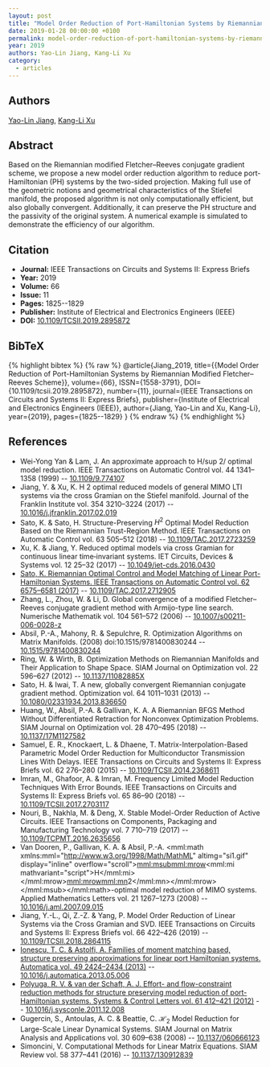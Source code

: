 ```yaml
---
layout: post
title: "Model Order Reduction of Port-Hamiltonian Systems by Riemannian Modified Fletcher–Reeves Scheme"
date: 2019-01-28 00:00:00 +0100
permalink: model-order-reduction-of-port-hamiltonian-systems-by-riemannian-modified-fletcher-reeves-scheme
year: 2019
authors: Yao-Lin Jiang, Kang-Li Xu
category:
  - articles
---
```

 
## Authors
[Yao-Lin Jiang](authors/yaolin_jiang), [Kang-Li Xu](authors/kangli_xu)
 
## Abstract
Based on the Riemannian modified Fletcher–Reeves conjugate gradient scheme, we propose a new model order reduction algorithm to reduce port-Hamiltonian (PH) systems by the two-sided projection. Making full use of the geometric notions and geometrical characteristics of the Stiefel manifold, the proposed algorithm is not only computationally efficient, but also globally convergent. Additionally, it can preserve the PH structure and the passivity of the original system. A numerical example is simulated to demonstrate the efficiency of our algorithm.
 
## Citation
- **Journal:** IEEE Transactions on Circuits and Systems II: Express Briefs
- **Year:** 2019
- **Volume:** 66
- **Issue:** 11
- **Pages:** 1825--1829
- **Publisher:** Institute of Electrical and Electronics Engineers (IEEE)
- **DOI:** [10.1109/TCSII.2019.2895872](https://doi.org/10.1109/TCSII.2019.2895872)
 
## BibTeX
{% highlight bibtex %}
{% raw %}
@article{Jiang_2019,
  title={{Model Order Reduction of Port-Hamiltonian Systems by Riemannian Modified Fletcher–Reeves Scheme}},
  volume={66},
  ISSN={1558-3791},
  DOI={10.1109/tcsii.2019.2895872},
  number={11},
  journal={IEEE Transactions on Circuits and Systems II: Express Briefs},
  publisher={Institute of Electrical and Electronics Engineers (IEEE)},
  author={Jiang, Yao-Lin and Xu, Kang-Li},
  year={2019},
  pages={1825--1829}
}
{% endraw %}
{% endhighlight %}
 
## References
- Wei-Yong Yan & Lam, J. An approximate approach to H/sup 2/ optimal model reduction. IEEE Transactions on Automatic Control vol. 44 1341–1358 (1999) -- [10.1109/9.774107](https://doi.org/10.1109/9.774107)
- Jiang, Y. & Xu, K. H 2 optimal reduced models of general MIMO LTI systems via the cross Gramian on the Stiefel manifold. Journal of the Franklin Institute vol. 354 3210–3224 (2017) -- [10.1016/j.jfranklin.2017.02.019](https://doi.org/10.1016/j.jfranklin.2017.02.019)
- Sato, K. & Sato, H. Structure-Preserving $H^2$ Optimal Model Reduction Based on the Riemannian Trust-Region Method. IEEE Transactions on Automatic Control vol. 63 505–512 (2018) -- [10.1109/TAC.2017.2723259](https://doi.org/10.1109/TAC.2017.2723259)
- Xu, K. & Jiang, Y. Reduced  optimal models via cross Gramian for continuous linear time‐invariant systems. IET Circuits, Devices &amp; Systems vol. 12 25–32 (2017) -- [10.1049/iet-cds.2016.0430](https://doi.org/10.1049/iet-cds.2016.0430)
- [Sato, K. Riemannian Optimal Control and Model Matching of Linear Port-Hamiltonian Systems. IEEE Transactions on Automatic Control vol. 62 6575–6581 (2017)](riemannian-optimal-control-and-model-matching-of-linear-port-hamiltonian-systems) -- [10.1109/TAC.2017.2712905](https://doi.org/10.1109/TAC.2017.2712905)
- Zhang, L., Zhou, W. & Li, D. Global convergence of a modified Fletcher–Reeves conjugate gradient method with Armijo-type line search. Numerische Mathematik vol. 104 561–572 (2006) -- [10.1007/s00211-006-0028-z](https://doi.org/10.1007/s00211-006-0028-z)
- Absil, P.-A., Mahony, R. & Sepulchre, R. Optimization Algorithms on Matrix Manifolds. (2008) doi:10.1515/9781400830244 -- [10.1515/9781400830244](https://doi.org/10.1515/9781400830244)
- Ring, W. & Wirth, B. Optimization Methods on Riemannian Manifolds and Their Application to Shape Space. SIAM Journal on Optimization vol. 22 596–627 (2012) -- [10.1137/11082885X](https://doi.org/10.1137/11082885X)
- Sato, H. & Iwai, T. A new, globally convergent Riemannian conjugate gradient method. Optimization vol. 64 1011–1031 (2013) -- [10.1080/02331934.2013.836650](https://doi.org/10.1080/02331934.2013.836650)
- Huang, W., Absil, P.-A. & Gallivan, K. A. A Riemannian BFGS Method Without Differentiated Retraction for Nonconvex Optimization Problems. SIAM Journal on Optimization vol. 28 470–495 (2018) -- [10.1137/17M1127582](https://doi.org/10.1137/17M1127582)
- Samuel, E. R., Knockaert, L. & Dhaene, T. Matrix-Interpolation-Based Parametric Model Order Reduction for Multiconductor Transmission Lines With Delays. IEEE Transactions on Circuits and Systems II: Express Briefs vol. 62 276–280 (2015) -- [10.1109/TCSII.2014.2368611](https://doi.org/10.1109/TCSII.2014.2368611)
- Imran, M., Ghafoor, A. & Imran, M. Frequency Limited Model Reduction Techniques With Error Bounds. IEEE Transactions on Circuits and Systems II: Express Briefs vol. 65 86–90 (2018) -- [10.1109/TCSII.2017.2703117](https://doi.org/10.1109/TCSII.2017.2703117)
- Nouri, B., Nakhla, M. & Deng, X. Stable Model-Order Reduction of Active Circuits. IEEE Transactions on Components, Packaging and Manufacturing Technology vol. 7 710–719 (2017) -- [10.1109/TCPMT.2016.2635656](https://doi.org/10.1109/TCPMT.2016.2635656)
- Van Dooren, P., Gallivan, K. A. & Absil, P.-A. <mml:math xmlns:mml="http://www.w3.org/1998/Math/MathML" altimg="si1.gif" display="inline" overflow="scroll"><mml:msub><mml:mrow><mml:mi mathvariant="script">H</mml:mi></mml:mrow><mml:mrow><mml:mn>2</mml:mn></mml:mrow></mml:msub></mml:math>-optimal model reduction of MIMO systems. Applied Mathematics Letters vol. 21 1267–1273 (2008) -- [10.1016/j.aml.2007.09.015](https://doi.org/10.1016/j.aml.2007.09.015)
- Jiang, Y.-L., Qi, Z.-Z. & Yang, P. Model Order Reduction of Linear Systems via the Cross Gramian and SVD. IEEE Transactions on Circuits and Systems II: Express Briefs vol. 66 422–426 (2019) -- [10.1109/TCSII.2018.2864115](https://doi.org/10.1109/TCSII.2018.2864115)
- [Ionescu, T. C. & Astolfi, A. Families of moment matching based, structure preserving approximations for linear port Hamiltonian systems. Automatica vol. 49 2424–2434 (2013)](families-of-moment-matching-based-structure-preserving-approximations-for-linear-port-hamiltonian-systems) -- [10.1016/j.automatica.2013.05.006](https://doi.org/10.1016/j.automatica.2013.05.006)
- [Polyuga, R. V. & van der Schaft, A. J. Effort- and flow-constraint reduction methods for structure preserving model reduction of port-Hamiltonian systems. Systems &amp; Control Letters vol. 61 412–421 (2012)](effort-and-flow-constraint-reduction-methods-for-structure-preserving-model-reduction-of-port-hamiltonian-systems) -- [10.1016/j.sysconle.2011.12.008](https://doi.org/10.1016/j.sysconle.2011.12.008)
- Gugercin, S., Antoulas, A. C. & Beattie, C. $\mathcal{H}_2$ Model Reduction for Large-Scale Linear Dynamical Systems. SIAM Journal on Matrix Analysis and Applications vol. 30 609–638 (2008) -- [10.1137/060666123](https://doi.org/10.1137/060666123)
- Simoncini, V. Computational Methods for Linear Matrix Equations. SIAM Review vol. 58 377–441 (2016) -- [10.1137/130912839](https://doi.org/10.1137/130912839)

